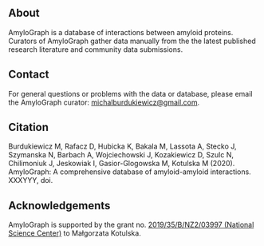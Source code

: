 ## About

AmyloGraph is a database of interactions between amyloid proteins. Curators of AmyloGraph gather data manually from the the latest published research literature and community data submissions.

## Contact

For general questions or problems with the data or database, please email the AmyloGraph curator: michalburdukiewicz@gmail.com.

## Citation

Burdukiewicz M, Rafacz D, Hubicka K, Bakala M, Lassota A, Stecko J, Szymanska N, Barbach A, Wojciechowski J, Kozakiewicz D, Szulc N, Chilimoniuk J, Jeskowiak I, Gasior-Glogowska M, Kotulska M (2020). AmyloGraph: A comprehensive database of amyloid-amyloid interactions. XXXYYY, doi.

## Acknowledgements

AmyloGraph is supported by the grant no. [2019/35/B/NZ2/03997 (National Science Center)](https://projekty.ncn.gov.pl/index.php?projekt_id=459038) to Małgorzata Kotulska.
